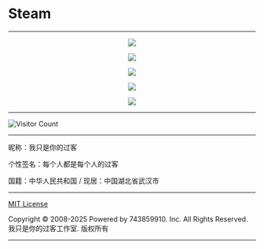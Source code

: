 # Steam

---

<p align="center">
  <img src="https://hub.tcpmini.news/https://raw.githubusercontent.com/743859910/Steam/master/img/1.webp">
</p>

<p align="center">
  <img src="https://hub.tcpmini.news/https://raw.githubusercontent.com/743859910/Steam/master/img/2.webp">
</p>

<p align="center">
  <img src="https://hub.tcpmini.news/https://raw.githubusercontent.com/743859910/Steam/master/img/3.webp">
</p>

<p align="center">
  <img src="https://hub.tcpmini.news/https://raw.githubusercontent.com/743859910/Steam/master/img/4.webp">
</p>

<p align="center">
  <img src="https://hub.tcpmini.news/https://raw.githubusercontent.com/743859910/Steam/master/img/5.webp">
</p>

---

![Visitor Count](https://profile-counter.glitch.me/{Steam}/count.svg)

---

昵称：我只是你的过客

个性签名：每个人都是每个人的过客

国籍：中华人民共和国 / 现居：中国湖北省武汉市

---

[MIT License](https://github.com/743859910/Steam/blob/master/LICENSE)

Copyright © 2008-2025 Powered by 743859910. Inc. All Rights Reserved. 我只是你的过客工作室. 版权所有

---
